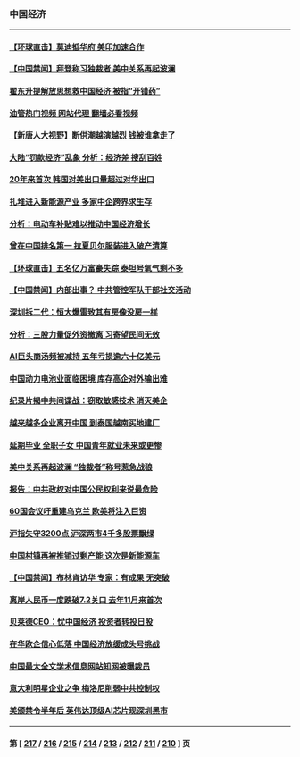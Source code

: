 ### 中国经济
---
#### [【环球直击】莫迪抵华府 美印加速合作](../../pages/ncid283/n14021122.md?06231645) 
#### [【中国禁闻】拜登称习独裁者 美中关系再起波澜](../../pages/ncid283/n14021115.md?06231645) 
#### [翟东升提解放思想救中国经济 被指“开错药”](../../pages/ncid283/n14021213.md?06231645) 
#### [油管热门视频 网站代理 翻墙必看视频](http://138.2.39.72:81/youtube.html?epic-marker?06231645)
#### [【新唐人大视野】断供潮越演越烈 钱被谁拿走了](../../pages/ncid283/n14021057.md?06231645) 
#### [大陆“罚款经济”乱象 分析：经济差 搜刮百姓](../../pages/ncid283/n14021061.md?06231645) 
#### [20年来首次 韩国对美出口量超过对华出口](../../pages/ncid283/n14020999.md?06231645) 
#### [扎堆进入新能源产业 多家中企跨界求生存](../../pages/ncid283/n14020897.md?06231645) 
#### [分析：电动车补贴难以推动中国经济增长](../../pages/ncid283/n14020863.md?06231645) 
#### [曾在中国排名第一 拉夏贝尔服装进入破产清算](../../pages/ncid283/n14020914.md?06231645) 
#### [【环球直击】五名亿万富豪失踪 泰坦号氧气剩不多](../../pages/ncid283/n14020634.md?06231645) 
#### [【中国禁闻】内部出事？ 中共管控军队干部社交活动](../../pages/ncid283/n14020630.md?06231645) 
#### [深圳拆二代：恒大爆雷致其有房像没房一样](../../pages/ncid283/n14020847.md?06231645) 
#### [分析：三股力量促外资撤离 习寄望民间无效](../../pages/ncid283/n14020052.md?06231645) 
#### [AI巨头商汤频被减持 五年亏损逾六十亿美元](../../pages/ncid283/n14020747.md?06231645) 
#### [中国动力电池业面临困境 库存高企对外输出难](../../pages/ncid283/n14020182.md?06231645) 
#### [纪录片揭中共间谍战：窃取敏感技术 消灭美企](../../pages/ncid283/n14020544.md?06231645) 
#### [越来越多企业离开中国 到泰国越南买地建厂](../../pages/ncid283/n14020536.md?06231645) 
#### [延期毕业 全职子女 中国青年就业未来或更惨](../../pages/ncid283/n14020185.md?06231645) 
#### [美中关系再起波澜 “独裁者”称号惹急战狼](../../pages/ncid283/n14020509.md?06231645) 
#### [报告：中共政权对中国公民权利来说最危险](../../pages/ncid283/n14020484.md?06231645) 
#### [60国会议吁重建乌克兰 欧美将注入巨资](../../pages/ncid283/n14020395.md?06231645) 
#### [沪指失守3200点 沪深两市4千多股票飘绿](../../pages/ncid283/n14020275.md?06231645) 
#### [中国村镇再被推销过剩产能 这次是新能源车](../../pages/ncid283/n14020186.md?06231645) 
#### [【中国禁闻】布林肯访华 专家：有成果 无突破](../../pages/ncid283/n14019778.md?06231645) 
#### [离岸人民币一度跌破7.2关口 去年11月来首次](../../pages/ncid283/n14020140.md?06231645) 
#### [贝莱德CEO：忧中国经济 投资者转投日股](../../pages/ncid283/n14019859.md?06231645) 
#### [在华欧企信心低落 中国经济放缓成头号挑战](../../pages/ncid283/n14019974.md?06231645) 
#### [中国最大全文学术信息网站知网被曝裁员](../../pages/ncid283/n14019905.md?06231645) 
#### [意大利明星企业之争 梅洛尼削弱中共控制权](../../pages/ncid283/n14019824.md?06231645) 
#### [美颁禁令半年后 英伟达顶级AI芯片现深圳黑市](../../pages/ncid283/n14019731.md?06231645) 

---
#### 第 [ [217](./217.md?06231645) / [216](./216.md?06231645) / [215](./215.md?06231645) / [214](./214.md?06231645) / [213](./213.md?06231645) / [212](./212.md?06231645) / [211](./211.md?06231645) / [210](./210.md?06231645) ] 页
